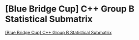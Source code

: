 # [Blue Bridge Cup] C++ Group B Statistical Submatrix
[[Blue Bridge Cup] C++ Group B Statistical Submatrix](https://aiwithcloud.com/2022/09/19/blue_bridge_cup_c_group_b_statistical_submatrix/)